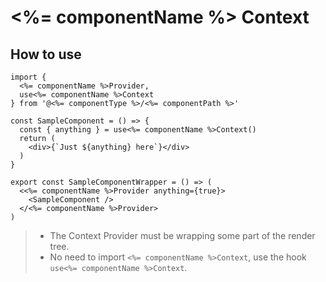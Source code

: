 # <%= componentName %> Context

## How to use

```
import {
  <%= componentName %>Provider,
  use<%= componentName %>Context
} from '@<%= componentType %>/<%= componentPath %>'

const SampleComponent = () => {
  const { anything } = use<%= componentName %>Context()
  return (
    <div>{`Just ${anything} here`}</div>
  )
}

export const SampleComponentWrapper = () => (
  <<%= componentName %>Provider anything={true}>
    <SampleComponent />
  </<%= componentName %>Provider>
)
```

> - The Context Provider must be wrapping some part of the render tree.
> - No need to import `<%= componentName %>Context`, use the hook `use<%= componentName %>Context`.
